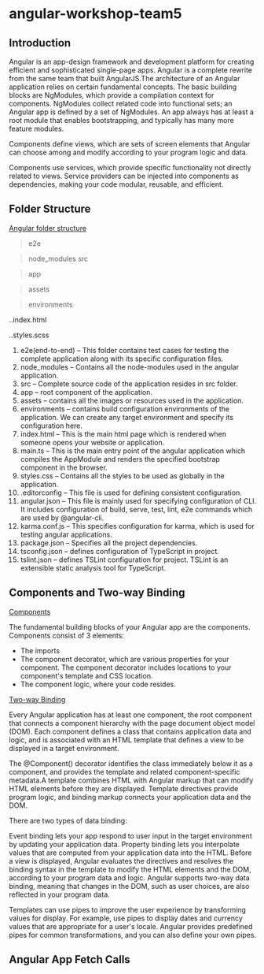 # angular-workshop-team5
## Introduction
Angular is an app-design framework and development platform for creating efficient and sophisticated single-page apps. Angular is a complete rewrite from the same team that built AngularJS.The architecture of an Angular application relies on certain fundamental concepts. The basic building blocks are NgModules, which provide a compilation context for components. NgModules collect related code into functional sets; an Angular app is defined by a set of NgModules. An app always has at least a root module that enables bootstrapping, and typically has many more feature modules.

Components define views, which are sets of screen elements that Angular can choose among and modify according to your program logic and data.

Components use services, which provide specific functionality not directly related to views. Service providers can be injected into components as dependencies, making your code modular, reusable, and efficient.

## Folder Structure
[Angular folder structure](https://www.youtube.com/watch?v=_TLhUCjY9iA&feature=youtu.be)

> e2e

> node_modules
> src

  > app

  > assets

  > environments

  ..index.html
  
  ..styles.scss

1. e2e(end-to-end) – This folder contains test cases for testing the complete application along with its specific configuration files.
1. node_modules – Contains all the node-modules used in the angular application.
1. src – Complete source code of the application resides in src folder.
1. app – root component of the application.
1. assets – contains all the images or resources used in the application.
1. environments – contains build configuration environments of the application. We can create any target environment and specify its configuration here.
1. index.html – This is the main html page which is rendered when someone opens your website or application.
1. main.ts – This is the main entry point of the angular application which compiles the AppModule and renders the specified bootstrap component in the browser.
1. styles.css – Contains all the styles to be used as globally in the application.
1. .editorconfig – This file is used for defining consistent configuration.
1. angular.json – This file is mainly used for specifying configuration of CLI. It includes configuration of build, serve, test, lint, e2e commands which are used by @angular-cli.
1. karma.conf.js – This specifies configuration for karma, which is used for testing angular applications.
1. package.json – Specifies all the project dependencies.
1. tsconfig.json – defines configuration of TypeScript in project.
1. tslint.json – defines TSLint configuration for project. TSLint is an extensible static analysis tool for TypeScript.



## Components and Two-way Binding
[Components](https://www.youtube.com/watch?v=23o0evRtrFI)

The fundamental building blocks of your Angular app are the components. Components consist of 3 elements:

- The imports
- The component decorator, which are various properties for your component. The component decorator includes locations to your component's template and CSS location.
- The component logic, where your code resides.

[Two-way Binding](https://www.youtube.com/watch?v=DOWwWsbG1Sw)

Every Angular application has at least one component, the root component that connects a component hierarchy with the page document object model (DOM). Each component defines a class that contains application data and logic, and is associated with an HTML template that defines a view to be displayed in a target environment.

The @Component() decorator identifies the class immediately below it as a component, and provides the template and related component-specific metadata.A template combines HTML with Angular markup that can modify HTML elements before they are displayed. Template directives provide program logic, and binding markup connects your application data and the DOM. 

There are two types of data binding:

Event binding lets your app respond to user input in the target environment by updating your application data.
Property binding lets you interpolate values that are computed from your application data into the HTML.
Before a view is displayed, Angular evaluates the directives and resolves the binding syntax in the template to modify the HTML elements and the DOM, according to your program data and logic. Angular supports two-way data binding, meaning that changes in the DOM, such as user choices, are also reflected in your program data.

 Templates can use pipes to improve the user experience by transforming values for display. For example, use pipes to display dates and currency values that are appropriate for a user's locale. Angular provides predefined pipes for common transformations, and you can also define your own pipes.

## Angular App Fetch Calls
 

